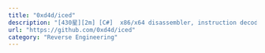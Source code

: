 ```yaml
---
title: "0xd4d/iced"
description: "[430星][2m] [C#]  x86/x64 disassembler, instruction decoder & encoder"
url: "https://github.com/0xd4d/iced"
category: "Reverse Engineering"
---
```

